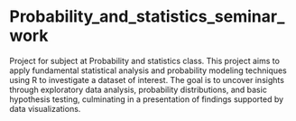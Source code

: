 # Probability_and_statistics_seminar_work
Project for subject at Probability and statistics class.
This project aims to apply fundamental statistical analysis and probability modeling techniques using R to investigate a dataset of interest. The goal is to uncover insights through exploratory data analysis, probability distributions, and basic hypothesis testing, culminating in a presentation of findings supported by data visualizations.
